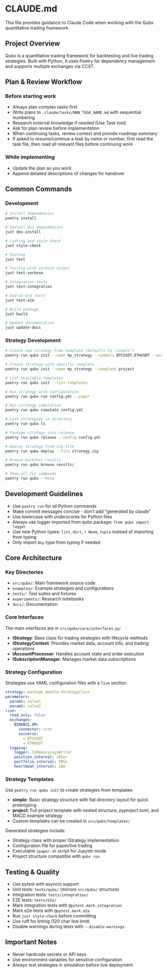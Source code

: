 # CLAUDE.md

This file provides guidance to Claude Code when working with the Qubx quantitative trading framework.

## Project Overview

Qubx is a quantitative trading framework for backtesting and live trading strategies. Built with Python, it uses Poetry for dependency management and supports multiple exchanges via CCXT.

## Plan & Review Workflow

### Before starting work

- Always plan complex tasks first
- Write plans to `.claude/tasks/NNN_TASK_NAME.md` with sequential numbering
- Research external knowledge if needed (Use Task tool)
- Ask for plan review before implementation
- When continuing tasks, review context and provide roadmap summary
- If asked to resume/continue a task by name or number, first read the task file, then read all relevant files before continuing work

### While implementing

- Update the plan as you work
- Append detailed descriptions of changes for handover

## Common Commands

### Development

```bash
# Install dependencies
poetry install

# Install dev dependencies
just dev-install

# Linting and style check
just style-check

# Testing
just test

# Testing with verbose output
just test-verbose

# Integration tests
just test-integration

# End-to-end tests
just test-e2e

# Build package
just build

# Update documentation
just update-docs
```

### Strategy Development

```bash
# Create new strategy from template (defaults to 'simple')
poetry run qubx init --name my_strategy --symbols BTCUSDT,ETHUSDT --exchange BINANCE.UM

# Create strategy with specific template
poetry run qubx init --name my_strategy --template project

# List available templates
poetry run qubx init --list-templates

# Run strategy with configuration
poetry run qubx run config.yml --paper

# Run strategy simulation
poetry run qubx simulate config.yml

# List strategies in directory
poetry run qubx ls

# Package strategy into release
poetry run qubx release --config config.yml

# Deploy strategy from zip file
poetry run qubx deploy --file strategy.zip

# Browse backtest results
poetry run qubx browse results/

# Show all CLI commands
poetry run qubx --help
```

## Development Guidelines

- Use `poetry run` for all Python commands
- Make commit messages concise - don't add "generated by claude"
- Use lowercase with underscores for Python files
- Always use logger imported from qubx package: `from qubx import logger`
- Use new Python types: `list`, `dict`, `| None`, `tuple` instead of importing from typing
- Only import `Any` type from typing if needed

## Core Architecture

### Key Directories

- `src/qubx/`: Main framework source code
- `examples/`: Example strategies and configurations
- `tests/`: Test suites and fixtures
- `experiments/`: Research notebooks
- `docs/`: Documentation

### Core Interfaces

The main interfaces are in `src/qubx/core/interfaces.py`:

- **IStrategy**: Base class for trading strategies with lifecycle methods
- **IStrategyContext**: Provides market data, account info, and trading operations
- **IAccountProcessor**: Handles account state and order execution
- **ISubscriptionManager**: Manages market data subscriptions

### Strategy Configuration

Strategies use YAML configuration files with a `live` section:

```yaml
strategy: package.module.StrategyClass
parameters:
  param1: value1
  param2: value2
live:
  read_only: false
  exchanges:
    BINANCE.UM:
      connector: ccxt
      universe:
        - BTCUSDT
        - ETHUSDT
  logging:
    logger: InMemoryLogsWriter
    position_interval: 10Sec
    portfolio_interval: 5Min
    heartbeat_interval: 10m
```

### Strategy Templates

Use `poetry run qubx init` to create strategies from templates:

- **simple**: Basic strategy structure with flat directory layout for quick prototyping
- **project**: Full project template with nested structure, pyproject.toml, and MACD example strategy
- Custom templates can be created in `src/qubx/templates/`

Generated strategies include:

- Strategy class with proper IStrategy implementation
- Configuration file for paper/live trading
- Executable `jpaper.sh` script for Jupyter mode
- Project structure compatible with `qubx run`

## Testing & Quality

- Use pytest with asyncio support
- Unit tests: `tests/qubx/` (mirrors `src/qubx/` structure)
- Integration tests: `tests/integration/`
- E2E tests: `tests/e2e/`
- Mark integration tests with `@pytest.mark.integration`
- Mark e2e tests with `@pytest.mark.e2e`
- Run `just style-check` before committing
- Use ruff for linting (120 char line limit)
- Disable warnings during tests with `--disable-warnings`

## Important Notes

- Never hardcode secrets or API keys
- Use environment variables for sensitive configuration
- Always test strategies in simulation before live deployment
